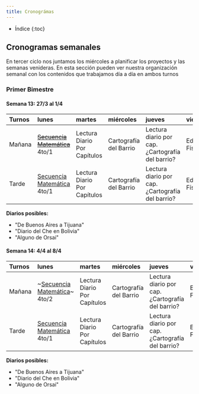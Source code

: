 ```yaml
---
title: Cronográmas
---
```


* Índice
{:toc}

## Cronogramas semanales
En tercer ciclo nos juntamos los miércoles a planificar los proyectos y las semanas venideras. En esta sección pueden ver nuestra organización semanal con los contenidos que trabajamos día a día en ambos turnos

### Primer Bimestre



#### Semana 13: 27/3 al 1/4

|Turnos|lunes|martes|miércoles|jueves|viernes|
|:-----|:---|:----|:-------|:----|:-----|
|Mañana   |~~[Secuencia Matemática](https://drive.google.com/file/d/0B4I3zmAwvYg_bk1UWGRNVlNjWW8/view?usp=sharing)~~ <br/> 4to/1|Lectura Diario<br/> Por Capítulos|Cartografía del Barrio|Lectura diario por cap.<br/>¿Cartografía del barrio?|Educación Física|
|Tarde|[Secuencia Matemática](https://drive.google.com/file/d/0B4I3zmAwvYg_bk1UWGRNVlNjWW8/view?usp=sharing) <br/> 4to/1|Lectura Diario <br>Por Capítulos|Cartografía del Barrio|Lectura diario por cap.<br/>¿Cartografía del barrio?|Educación Física|

**Diarios posibles:**

- "De Buenos Aires a Tijuana"
- "Diario del Che en Bolivia"
- "Alguno de Orsai"

#### Semana 14: 4/4 al 8/4

|Turnos|lunes|martes|miércoles|jueves|viernes|
|:-----|:---|:----|:-------|:----|:-----|
|Mañana   |~[Secuencia Matemática](https://drive.google.com/file/d/0B4I3zmAwvYg_bk1UWGRNVlNjWW8/view?usp=sharing)~ <br/> 4to/2|Lectura Diario<br/> Por Capítulos|Cartografía del Barrio|Lectura diario por cap.<br/>¿Cartografía del barrio?|Educación Física|
|Tarde|[Secuencia Matemática](https://drive.google.com/file/d/0B4I3zmAwvYg_bk1UWGRNVlNjWW8/view?usp=sharing) <br/> 4to/1|Lectura Diario <br>Por Capítulos|Cartografía del Barrio|Lectura diario por cap.<br/>¿Cartografía del barrio?|Educación Física|

**Diarios posibles:**

- "De Buenos Aires a Tijuana"
- "Diario del Che en Bolivia"
- "Alguno de Orsai"
